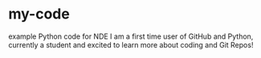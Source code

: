 # my-code
example Python code for NDE
I am a first time user of GitHub and Python, currently a student and excited to learn more about coding and Git Repos!
